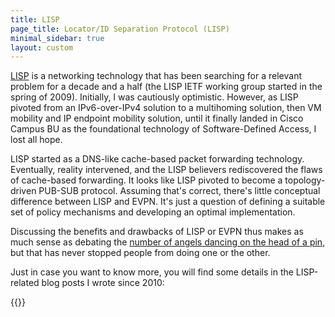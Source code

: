 ```yaml
---
title: LISP
page_title: Locator/ID Separation Protocol (LISP)
minimal_sidebar: true
layout: custom
---
```

[LISP](https://en.wikipedia.org/wiki/Locator/Identifier_Separation_Protocol) is a networking technology that has been searching for a relevant problem for a decade and a half (the LISP IETF working group started in the spring of 2009). Initially, I was cautiously optimistic. However, as LISP pivoted from an IPv6-over-IPv4 solution to a multihoming solution, then VM mobility and IP endpoint mobility solution, until it finally landed in Cisco Campus BU as the foundational technology of Software-Defined Access, I lost all hope.

LISP started as a DNS-like cache-based packet forwarding technology. Eventually, reality intervened, and the LISP believers rediscovered the flaws of cache-based forwarding. It looks like LISP pivoted to become a topology-driven PUB-SUB protocol. Assuming that's correct, there's little conceptual difference between LISP and EVPN. It's just a question of defining a suitable set of policy mechanisms and developing an optimal implementation.

Discussing the benefits and drawbacks of LISP or EVPN thus makes as much sense as debating the [number of angels dancing on the head of a pin](https://en.wikipedia.org/wiki/How_many_angels_can_dance_on_the_head_of_a_pin%3F), but that has never stopped people from doing one or the other.

Just in case you want to know more, you will find some details in the LISP-related blog posts I wrote since 2010:

{{<series-listing year="sure">}}

